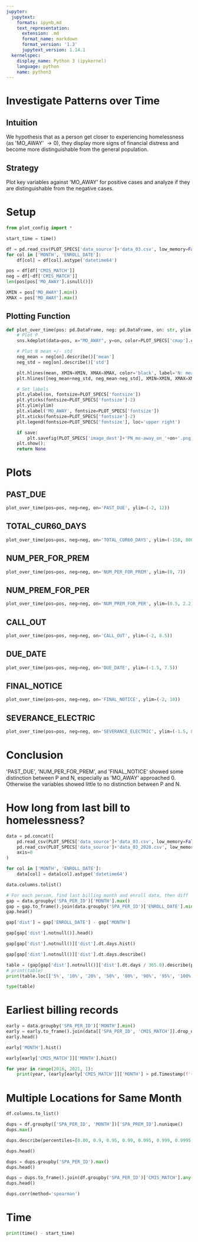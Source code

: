 ```yaml
---
jupyter:
  jupytext:
    formats: ipynb,md
    text_representation:
      extension: .md
      format_name: markdown
      format_version: '1.3'
      jupytext_version: 1.14.1
  kernelspec:
    display_name: Python 3 (ipykernel)
    language: python
    name: python3
---
```


# Investigate Patterns over Time


## Intuition
We hypothesis that as a person get closer to experiencing homelessness (as 'MO_AWAY' $\to0$), they display more signs of financial distress and become more distinguishable from the general population.
## Strategy
Plot key variables against 'MO_AWAY' for positive cases and analyze if they are distinguishable from the negative cases.

<!-- #region pycharm={"name": "#%% md\n"} tags=[] -->
# Setup
<!-- #endregion -->

```python hidden=true pycharm={"name": "#%%\n"}
from plot_config import *

start_time = time()
```

```python
df = pd.read_csv(PLOT_SPECS['data_source']+'data_03.csv', low_memory=False)
for col in ['MONTH', 'ENROLL_DATE']:
    df[col] = df[col].astype('datetime64')
```

```python pycharm={"name": "#%%\n"}
pos = df[df['CMIS_MATCH']]
neg = df[~df['CMIS_MATCH']]
len(pos[pos['MO_AWAY'].isnull()])
```

```python
XMIN = pos['MO_AWAY'].min()
XMAX = pos['MO_AWAY'].max()
```

## Plotting Function

```python
def plot_over_time(pos: pd.DataFrame, neg: pd.DataFrame, on: str, ylim: tuple[int], save: bool=False) -> None:
    # Plot P
    sns.kdeplot(data=pos, x="MO_AWAY", y=on, color=PLOT_SPECS['cmap'].colors[0], fill=True, label='P: mean +/- std')

    # Plot N mean +/- std
    neg_mean = neg[on].describe()['mean']
    neg_std = neg[on].describe()['std']

    plt.hlines(mean, XMIN=XMIN, XMAX=XMAX, color='black', label='N: mean', linestyle='dashdot')
    plt.hlines([neg_mean+neg_std, neg_mean-neg_std], XMIN=XMIN, XMAX=XMAX, color='black', label='N: mean +/- std', linestyle='dashed')

    # Set labels
    plt.ylabel(on, fontsize=PLOT_SPECS['fontsize'])
    plt.yticks(fontsize=PLOT_SPECS['fontsize']-2)
    plt.ylim(ylim)
    plt.xlabel('MO_AWAY', fontsize=PLOT_SPECS['fontsize'])
    plt.xticks(fontsize=PLOT_SPECS['fontsize']-2)
    plt.legend(fontsize=PLOT_SPECS['fontsize'], loc='upper right')

    if save:
        plt.savefig(PLOT_SPECS['image_dest']+'PN_mo-away_on_'+on+'.png', dpi=300, bbox_inches='tight')
    plt.show();
    return None
```

# Plots


## PAST_DUE

```python
plot_over_time(pos=pos, neg=neg, on='PAST_DUE', ylim=(-2, 12))
```

## TOTAL_CUR60_DAYS

```python
plot_over_time(pos=pos, neg=neg, on='TOTAL_CUR60_DAYS', ylim=(-150, 800))
```

## NUM_PER_FOR_PREM

```python
plot_over_time(pos=pos, neg=neg, on='NUM_PER_FOR_PREM', ylim=(0, 7))
```

## NUM_PREM_FOR_PER

```python
plot_over_time(pos=pos, neg=neg, on='NUM_PREM_FOR_PER', ylim=(0.5, 2.2))
```

## CALL_OUT

```python
plot_over_time(pos=pos, neg=neg, on='CALL_OUT', ylim=(-2, 8.5))
```

## DUE_DATE

```python
plot_over_time(pos=pos, neg=neg, on='DUE_DATE', ylim=(-1.5, 7.5))
```

## FINAL_NOTICE

```python
plot_over_time(pos=pos, neg=neg, on='FINAL_NOTICE', ylim=(-2, 10))
```

## SEVERANCE_ELECTRIC

```python
plot_over_time(pos=pos, neg=neg, on='SEVERANCE_ELECTRIC', ylim=(-1.5, 8))
```

# Conclusion


'PAST_DUE', 'NUM_PER_FOR_PREM', and 'FINAL_NOTICE' showed some distinction between P and N, especially as 'MO_AWAY' approached 0.  
Otherwise the variables showed little to no distinction between P and N.


# How long from last bill to homelessness?

```python
data = pd.concat([
    pd.read_csv(PLOT_SPECS['data_source']+'data_03.csv', low_memory=False), 
    pd.read_csv(PLOT_SPECS['data_source']+'data_03_2020.csv', low_memory=False)], 
    axis=0
)

for col in ['MONTH', 'ENROLL_DATE']:
    data[col] = data[col].astype('datetime64')
```

```python
data.columns.tolist()
```

```python
# For each person, find last billing month and enroll data, then diff
gap = data.groupby('SPA_PER_ID')['MONTH'].max()
gap = gap.to_frame().join(data.groupby('SPA_PER_ID')['ENROLL_DATE'].min(), how='left')
gap.head()
```

```python
gap['dist'] = gap['ENROLL_DATE'] - gap['MONTH']
```

```python
gap[gap['dist'].notnull()].head()
```

```python
gap[gap['dist'].notnull()]['dist'].dt.days.hist()
```

```python
gap[gap['dist'].notnull()]['dist'].dt.days.describe()
```

```python
table = (gap[gap['dist'].notnull()]['dist'].dt.days / 365.0).describe(percentiles=[0.05, 0.1, 0.2, 0.5, 0.8, 0.9, 0.95, 1.0])
# print(table)
print(table.loc[['5%', '10%', '20%', '50%', '80%', '90%', '95%', '100%']].to_frame().transpose().to_latex(float_format='%0.3f'))
```

```python
type(table)
```

# Earliest billing records

```python
early = data.groupby('SPA_PER_ID')['MONTH'].min()
early = early.to_frame().join(data[['SPA_PER_ID', 'CMIS_MATCH']].drop_duplicates().set_index('SPA_PER_ID'), how='left')
early.head()
```

```python
early['MONTH'].hist()
```

```python
early[early['CMIS_MATCH']]['MONTH'].hist()
```

```python
for year in range(2016, 2021, 1):
    print(year, (early[early['CMIS_MATCH']]['MONTH'] > pd.Timestamp(f'{year}-01-01')).sum())
```

# Multiple Locations for Same Month

```python
df.columns.to_list()
```

```python
dups = df.groupby(['SPA_PER_ID', 'MONTH'])['SPA_PREM_ID'].nunique()
dups.max()
```

```python
dups.describe(percentiles=[0.80, 0.9, 0.95, 0.99, 0.995, 0.999, 0.9995, 0.9999])
```

```python
dups.head()
```

```python
dups = dups.groupby('SPA_PER_ID').max()
dups.head()
```

```python
dups = dups.to_frame().join(df.groupby('SPA_PER_ID')['CMIS_MATCH'].any(), how='left')
dups.head()
```

```python
dups.corr(method='spearman')
```

# Time

```python
print(time() - start_time)
```
